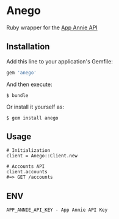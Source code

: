 # Anego

Ruby wrapper for the [App Annie API](https://support.appannie.com/hc/en-us/articles/204208844-Welcome-Index-)

## Installation

Add this line to your application's Gemfile:

```ruby
gem 'anego'
```

And then execute:

    $ bundle

Or install it yourself as:

    $ gem install anego

## Usage

```
# Initialization
client = Anego::Client.new

# Accounts API
client.accounts
#=> GET /accounts
```

## ENV

```
APP_ANNIE_API_KEY - App Annie API Key
```
